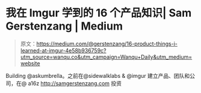 # 我在 Imgur 学到的 16 个产品知识| Sam Gerstenzang | Medium

> 原文：<https://medium.com/@gerstenzang/16-product-things-i-learned-at-imgur-4e58b936759c?utm_source=wanqu.co&utm_campaign=Wanqu+Daily&utm_medium=website>

Building @askumbrella。之前在@sidewalklabs & @imgur 建立产品、团队和公司，在@ a16z http://samgerstenzang.com 投资